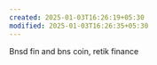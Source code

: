 ```yaml
---
created: 2025-01-03T16:26:19+05:30
modified: 2025-01-03T16:26:35+05:30
---
```


Bnsd fin and bns coin, retik finance
